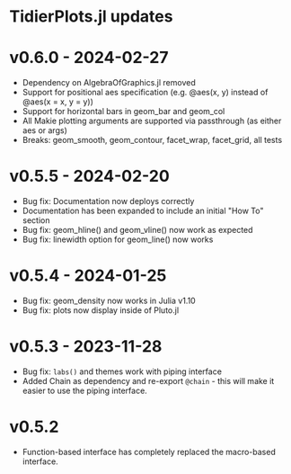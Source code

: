 # TidierPlots.jl updates

# v0.6.0 - 2024-02-27
- Dependency on AlgebraOfGraphics.jl removed
- Support for positional aes specification (e.g. @aes(x, y) instead of @aes(x = x, y = y))
- Support for horizontal bars in geom_bar and geom_col
- All Makie plotting arguments are supported via passthrough (as either aes or args)
- Breaks: geom_smooth, geom_contour, facet_wrap, facet_grid, all tests

# v0.5.5 - 2024-02-20
- Bug fix: Documentation now deploys correctly
- Documentation has been expanded to include an initial "How To" section
- Bug fix: geom_hline() and geom_vline() now work as expected
- Bug fix: linewidth option for geom_line() now works

# v0.5.4 - 2024-01-25
- Bug fix: geom_density now works in Julia v1.10
- Bug fix: plots now display inside of Pluto.jl

# v0.5.3 - 2023-11-28
- Bug fix: `labs()` and themes work with piping interface
- Added Chain as dependency and re-export `@chain` - this will make it easier to use the piping interface.

# v0.5.2
- Function-based interface has completely replaced the macro-based interface. 